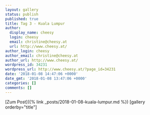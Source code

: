 ```yaml
---
layout: gallery
status: publish
published: true
title: Tag 3 - Kuala Lumpur
author:
  display_name: cheesy
  login: cheesy
  email: christine@cheesy.at
  url: http://www.cheesy.at/
author_login: cheesy
author_email: christine@cheesy.at
author_url: http://www.cheesy.at/
wordpress_id: 34231
wordpress_url: http://www.cheesy.at/?page_id=34231
date: '2018-01-08 14:47:06 +0000'
date_gmt: '2018-01-08 13:47:06 +0000'
categories: []
comments: []
---
```


[Zum Post]({% link _posts/2018-01-08-kuala-lumpur.md %})
[gallery orderby="title"]
